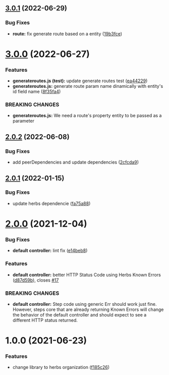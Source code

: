 ## [3.0.1](https://github.com/herbsjs/herbs2rest/compare/v3.0.0...v3.0.1) (2022-06-29)


### Bug Fixes

* **route:** fix generate route based on a entity ([19b3fce](https://github.com/herbsjs/herbs2rest/commit/19b3fce876b2621f4154dd85c4eee51ccc3b568a))

# [3.0.0](https://github.com/herbsjs/herbs2rest/compare/v2.0.2...v3.0.0) (2022-06-27)


### Features

* **generateroutes.js (test):** update generate routes test ([ea44229](https://github.com/herbsjs/herbs2rest/commit/ea4422901efcdd074e4bc9cdec7ad60825052cef))
* **generateroutes.js:** generate route param name dinamically with entity's id field name ([8f35fa4](https://github.com/herbsjs/herbs2rest/commit/8f35fa4124299b5a60df6408972886ecd867c3f3))


### BREAKING CHANGES

* **generateroutes.js:** We need a route's property entity to be passed as a parameter

## [2.0.2](https://github.com/herbsjs/herbs2rest/compare/v2.0.1...v2.0.2) (2022-06-08)


### Bug Fixes

* add peerDependencies and update dependencies ([2cfcda9](https://github.com/herbsjs/herbs2rest/commit/2cfcda998766765ed284b9fc7a3b45ec566498af))

## [2.0.1](https://github.com/herbsjs/herbs2rest/compare/v2.0.0...v2.0.1) (2022-01-15)


### Bug Fixes

* update herbs dependencie ([fa75a88](https://github.com/herbsjs/herbs2rest/commit/fa75a88f1953570d7b0d0227d95bff8caa43f92b))

# [2.0.0](https://github.com/herbsjs/herbs2rest/compare/v1.0.0...v2.0.0) (2021-12-04)


### Bug Fixes

* **default controller:** lint fix ([e14beb8](https://github.com/herbsjs/herbs2rest/commit/e14beb875627f3721becab379c4cbd0357cc1822))


### Features

* **default controller:** better HTTP Status Code using Herbs Known Errors ([d87d59b](https://github.com/herbsjs/herbs2rest/commit/d87d59b331170a8f1da3e0bc1f4edfb0f35c25ea)), closes [#17](https://github.com/herbsjs/herbs2rest/issues/17)


### BREAKING CHANGES

* **default controller:** Step code using generic Err should work just fine. However, steps core that are
already returning Known Errors will change the behavior of the default controller and should expect
to see a different HTTP status returned.

# 1.0.0 (2021-06-23)


### Features

* change library to herbs organization ([f185c26](https://github.com/herbsjs/herbs2rest/commit/f185c2660e7ff7be0f1b0b88a0c280a391c32448))
